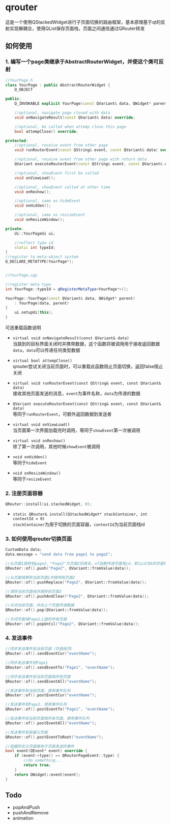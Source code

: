 # qrouter
这是一个使用QStackedWidget进行子页面切换的路由框架，基本原理基于qt的反射实现解耦合，使用QList保存页面栈，页面之间通信通过QRouter转发

## 如何使用
### 1. 编写一个page类继承于AbstractRouterWidget，并使这个类可反射
```cpp
//YourPage.h
class YourPage : public AbstractRouterWidget {
    Q_OBJECT

public:
    Q_INVOKABLE explicit YourPage(const QVariant& data, QWidget* parent = nullptr);

    //optional, navigate page closed with data
    void onNavigateResult(const QVariant& data) override;

    //optional, be called when attemp close this page
    bool attempClose() override;

protected:
    //optional, receive event from other page
    void runRouterEvent(const QString& event, const QVariant& data) override;

    //optional, receive event from other page with return data
    QVariant executeRouterEvent(const QString& event, const QVariant& data) override;

    //optional, showEvent first be called
    void onViewLoad();

    //optional, showEvent called at other time
    void onReshow();

    //optional, same as hideEvent
    void onHidden();

    //optional, same as resizeEvent
    void onResizeWindow();

private:
    Ui::YourPageUi ui;

    //reflect type id
    static int typeId;
}
//register to meta-object system
Q_DECLARE_METATYPE(YourPage*);


//YourPage.cpp

//register meta type
int YourPage::typeId = qRegisterMetaType<YourPage*>();

YourPage::YourPage(const QVariant& data, QWidget* parent)
    : YourPage(data, parent)
{
    ui.setupUi(this);
}

```
可选重载函数说明  
- `virtual void onNavigateResult(const QVariant& data)`  
当跳到的目标界面关闭时并携带数据，这个函数将被调用用于接收返回数据`data`，`data`可以传递任何类型数据

- `virtual bool attempClose()`  
qrouter尝试关闭当前页面时，可以重载此函数阻止页面切换，返回false阻止关闭

- `virtual void runRouterEvent(const QString& event, const QVariant& data)`  
接收其他页面发送的消息，`event`为事件名称，`data`为传递的数据

- `QVariant executeRouterEvent(const QString& event, const QVariant& data)`  
等同于`runRouterEvent`，可额外返回数据到发送者

- `virtual void onViewLoad()`  
当页面第一次界面加载完时调用，等同于`showEvent`第一次被调用

- `virtual void onReshow()`  
除了第一次调用，其他时候`showEvent`被调用

- `void onHidden()`  
等同于`hideEvent`

- `void onResizeWindow()`  
等同于`resizeEvent`

### 2. 注册页面容器
```cpp
QRouter::install(ui.stackedWidget, 0);
```
- `static QRouter& install(QStackedWidget* stackContainer, int contextId = 0)`  
`stackContainer`为用于切换的页面容器，`contextId`为当前页面栈id

### 3. 如何使用qrouter切换页面
```cpp
CustomData data;
data.message = "send data from page1 to page2";

//从页面1跳转到page2，"Page2"为页面2的类名，of函数传递页面栈id，默认id为0的页面栈
QRouter::of().push("Page2", QVariant::fromValue(data));

//从页面栈移除当前页面1并跳转到页面2
QRouter::of().pushReplace("Page2", QVariant::fromValue(data));

//清除当前页面栈并跳转到页面2
QRouter::of().pushAndClear("Page2", QVariant::fromValue(data));

//关闭当前页面，并向上个页面传递数据
QRouter::of().pop(QVariant::fromValue(data));

//关闭页面栈Page2上面的所有页面
QRouter::of().popUntil("Page2", QVariant::fromValue(data));
```

### 4. 发送事件
```cpp
//同步发送事件到当前页面（页面栈顶）
QRouter::of().sendEventCur("eventName");

//同步发送事件到Page1
QRouter::of().sendEventTo("Page1", "eventName");

//同步发送事件到当前页面栈所有页面
QRouter::of().sendEventAll("eventName");

//发送事件到当前页面，使用事件队列
QRouter::of().postEventCur("eventName");

//发送事件到Page1，使用事件队列
QRouter::of().postEventTo("Page1", "eventName");

//发送事件到当前页面栈所有页面，使用事件队列
QRouter::of().postEventAll("eventName");

//发送事件到容器父页面
QRouter::of().postEventToRoot("eventName");

//容器所在父页面接收子页面发送的事件
bool event(QEvent* event) override {
    if (event->type() == QRouterPageEvent::type) {
        //do something...
        return true;
    }
    return QWidget::event(event);
}
```

## Todo
- popAndPush
- pushAndRemove
- animation